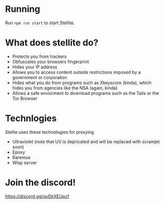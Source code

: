# Running 
Run  <code>npm run start</code>  to start Stellite.    


# What does stellite do?
<ul>
    <li>Protects you from trackers</li>
    <li>Obfuscates your browsers fingerprint</li>
    <li>Hides your IP address</li>
    <li>Allows you to access content outside restrictions imposed by a government or corporation</li>
    <li>Hides what you do from programs such as Xkeyscore (kinda), which hides you from agencies like the NSA (again, kinda)</li>
    <li>Allows a safe enviorment to download programs such as the Tails or the Tor Browser</li>
</ul>

# Technlogies 
Stellie uses these technologies for proxying    
<ul>
    <li>Ultraviolet (note that UV is depricated and will be replaced with scramjet soon)</li>
    <li>Epoxy</li>
    <li>Baremux</li>
    <li>Wisp server</li>
</ul>

# Join the discord!
https://discord.gg/qyDkXEUpcf